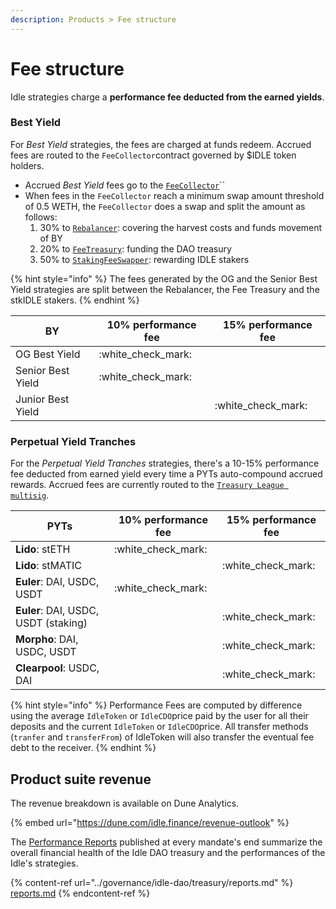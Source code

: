```yaml
---
description: Products > Fee structure
---
```


# Fee structure

Idle strategies charge a **performance fee deducted from the earned yields**.&#x20;

### Best Yield

For _Best Yield_ strategies, the fees are charged at funds redeem. Accrued fees are routed to the `FeeCollector`contract governed by $IDLE token holders.

* Accrued _Best Yield_ fees go to the [`FeeCollector`](https://etherscan.io/address/0xBecC659Bfc6EDcA552fa1A67451cC6b38a0108E4)``
* When fees in the `FeeCollector` reach a minimum swap amount threshold of 0.5 WETH, the `FeeCollector` does a swap and split the amount as follows:&#x20;
  1. 30% to [`Rebalancer`](https://etherscan.io/address/0xb3c8e5534f0063545cbbb7ce86854bf42db8872b): covering the harvest costs and funds movement of BY
  2. 20% to [`FeeTreasury`](https://etherscan.io/address/0x69a62C24F16d4914a48919613e8eE330641Bcb94): funding the DAO treasury
  3. 50% to [`StakingFeeSwapper`](https://etherscan.io/address/0x1594375eee2481ca5c1d2f6ce15034816794e8a3): rewarding IDLE stakers

{% hint style="info" %}
The fees generated by the OG and the Senior Best Yield strategies are split between the Rebalancer, the Fee Treasury and the stkIDLE stakers.&#x20;
{% endhint %}

| BY                | 10% performance fee  | 15% performance fee  |
| ----------------- | -------------------- | -------------------- |
| OG Best Yield     | :white\_check\_mark: |                      |
| Senior Best Yield | :white\_check\_mark: |                      |
| Junior Best Yield |                      | :white\_check\_mark: |

### Perpetual Yield Tranches

For the _Perpetual Yield Tranches_ strategies, there's a 10-15% performance fee deducted from earned yield every time a PYTs auto-compound accrued rewards. Accrued fees are currently routed to the [`Treasury League multisig`](https://etherscan.io/address/0xFb3bD022D5DAcF95eE28a6B07825D4Ff9C5b3814).

| PYTs                                 | 10% performance fee  | 15% performance fee  |
| ------------------------------------ | -------------------- | -------------------- |
| **Lido**: stETH                      | :white\_check\_mark: |                      |
| **Lido**: stMATIC                    |                      | :white\_check\_mark: |
| **Euler**: DAI, USDC, USDT           | :white\_check\_mark: |                      |
| **Euler**: DAI, USDC, USDT (staking) |                      | :white\_check\_mark: |
| **Morpho**: DAI, USDC, USDT          |                      | :white\_check\_mark: |
| **Clearpool**: USDC, DAI             |                      | :white\_check\_mark: |

{% hint style="info" %}
Performance Fees are computed by difference using the average `IdleToken` or `IdleCDO`price paid by the user for all their deposits and the current `IdleToken` or `IdleCDO`price. All transfer methods (`tranfer` and `transferFrom`) of IdleToken will also transfer the eventual fee debt to the receiver.
{% endhint %}

## Product suite revenue

The revenue breakdown is available on Dune Analytics.&#x20;

{% embed url="https://dune.com/idle.finance/revenue-outlook" %}

The [Performance Reports](../governance/idle-dao/treasury/reports.md) published at every mandate's end summarize the overall financial health of the Idle DAO treasury and the performances of the Idle's strategies.

{% content-ref url="../governance/idle-dao/treasury/reports.md" %}
[reports.md](../governance/idle-dao/treasury/reports.md)
{% endcontent-ref %}
